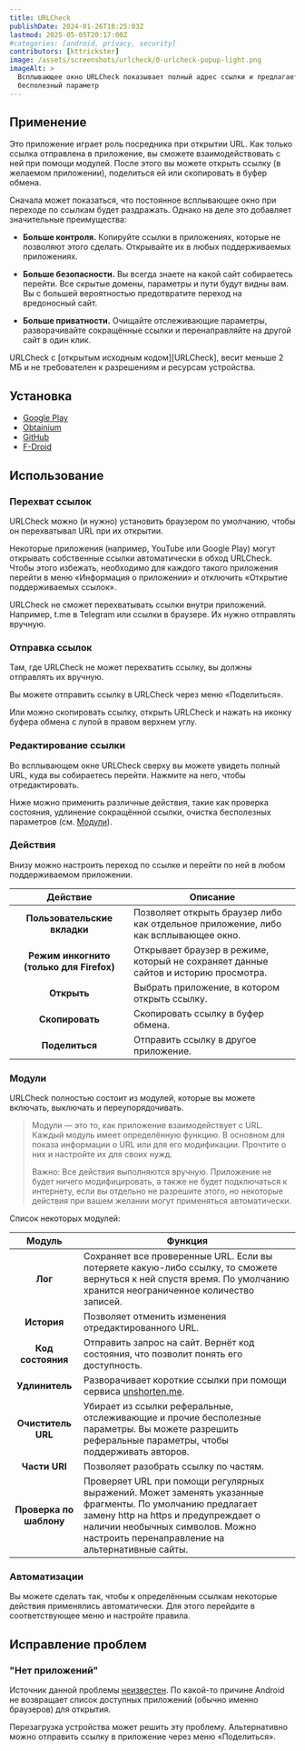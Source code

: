```yaml
---
title: URLCheck
publishDate: 2024-01-26T18:25:03Z
lastmod: 2025-05-05T20:17:00Z
#categories: [android, privacy, security]
contributors: [kttrickster]
image: /assets/screenshots/urlcheck/0-urlcheck-popup-light.png
imageAlt: >
  Всплывающее окно URLCheck показывает полный адрес ссылки и предлагает очистить
  бесполезный параметр
---
```


## Применение

Это приложение играет роль посредника при открытии URL. Как только ссылка
отправлена в приложение, вы сможете взаимодействовать с ней при помощи модулей.
После этого вы можете открыть ссылку (в желаемом приложении), поделиться ей или
скопировать в буфер обмена.

Сначала может показаться, что постоянное всплывающее окно при переходе по
ссылкам будет раздражать. Однако на деле это добавляет значительные
преимущества:

- **Больше контроля.** Копируйте ссылки в приложениях, которые не позволяют
этого сделать. Открывайте их в любых поддерживаемых приложениях.

- **Больше безопасности.** Вы всегда знаете на какой сайт собираетесь перейти.
Все скрытые домены, параметры и пути будут видны вам. Вы с большей вероятностью
предотвратите переход на вредоносный сайт.

- **Больше приватности.** Очищайте отслеживающие параметры, разворачивайте
сокращённые ссылки и перенаправляйте на другой сайт в один клик.

URLCheck с [открытым исходным кодом][URLCheck], весит меньше 2 МБ и не
требователен к разрешениям и ресурсам устройства.

## Установка

- [Google Play](https://play.google.com/store/apps/details?id=com.trianguloy.urlchecker)
- [Obtainium](obtainium://app/%7B%22id%22%3A%22com.trianguloy.urlchecker%22%2C%22url%22%3A%22https%3A%2F%2Fgithub.com%2FTrianguloY%2FURLCheck%22%2C%22author%22%3A%22TrianguloY%22%2C%22name%22%3A%22URLCheck%22%2C%22preferredApkIndex%22%3A0%2C%22additionalSettings%22%3A%22%7B%5C%22includePrereleases%5C%22%3Afalse%2C%5C%22fallbackToOlderReleases%5C%22%3Atrue%2C%5C%22filterReleaseTitlesByRegEx%5C%22%3A%5C%22%5C%22%2C%5C%22filterReleaseNotesByRegEx%5C%22%3A%5C%22%5C%22%2C%5C%22verifyLatestTag%5C%22%3Afalse%2C%5C%22dontSortReleasesList%5C%22%3Afalse%2C%5C%22useLatestAssetDateAsReleaseDate%5C%22%3Afalse%2C%5C%22releaseTitleAsVersion%5C%22%3Afalse%2C%5C%22trackOnly%5C%22%3Afalse%2C%5C%22versionExtractionRegEx%5C%22%3A%5C%22%5C%22%2C%5C%22matchGroupToUse%5C%22%3A%5C%22%5C%22%2C%5C%22versionDetection%5C%22%3Atrue%2C%5C%22releaseDateAsVersion%5C%22%3Afalse%2C%5C%22useVersionCodeAsOSVersion%5C%22%3Afalse%2C%5C%22apkFilterRegEx%5C%22%3A%5C%22%5C%22%2C%5C%22invertAPKFilter%5C%22%3Afalse%2C%5C%22autoApkFilterByArch%5C%22%3Atrue%2C%5C%22appName%5C%22%3A%5C%22%5C%22%2C%5C%22shizukuPretendToBeGooglePlay%5C%22%3Afalse%2C%5C%22allowInsecure%5C%22%3Afalse%2C%5C%22exemptFromBackgroundUpdates%5C%22%3Afalse%2C%5C%22skipUpdateNotifications%5C%22%3Afalse%2C%5C%22about%5C%22%3A%5C%22%5C%22%2C%5C%22refreshBeforeDownload%5C%22%3Afalse%7D%22%2C%22overrideSource%22%3Anull%7D)
- [GitHub](https://github.com/TrianguloY/URLCheck/releases/latest)
- [F-Droid](https://f-droid.org/packages/com.trianguloy.urlchecker)

## Использование

### Перехват ссылок

URLCheck можно (и нужно) установить браузером по умолчанию, чтобы он
перехватывал URL при их открытии.

Некоторые приложения (например, YouTube или Google Play) могут открывать
собственные ссылки автоматически в обход URLCheck. Чтобы этого избежать,
необходимо для каждого такого приложения перейти в меню
«Информация о приложении» и отключить «Открытие поддерживаемых ссылок».

URLCheck не сможет перехватывать ссылки внутри приложений. Например, t.me в
Telegram или ссылки в браузере. Их нужно отправлять вручную.

### Отправка ссылок

Там, где URLCheck не может перехватить ссылку, вы должны отправлять их вручную.

Вы можете отправить ссылку в URLCheck через меню «Поделиться».

Или можно скопировать ссылку, открыть URLCheck и нажать на иконку буфера обмена
с лупой в правом верхнем углу.

### Редактирование ссылки

Во всплывающем окне URLCheck сверху вы можете увидеть полный URL, куда вы
собираетесь перейти. Нажмите на него, чтобы отредактировать.

Ниже можно применить различные действия, такие как проверка состояния, удлинение
сокращённой ссылки, очистка бесполезных параметров (см. [Модули](#модули)).

### Действия

Внизу можно настроить переход по ссылке и перейти по ней в любом поддерживаемом
приложении.

|Действие|Описание|
|:------:|--------|
|**Пользовательские вкладки**|Позволяет открыть браузер либо как отдельное приложение, либо как всплывающее окно.
|**Режим инкогнито (только для Firefox)**|Открывает браузер в режиме, который не сохраняет данные сайтов и историю просмотра.
|**Открыть**|Выбрать приложение, в котором открыть ссылку.
|**Скопировать**|Скопировать ссылку в буфер обмена.
|**Поделиться**|Отправить ссылку в другое приложение.

### Модули

URLCheck полностью состоит из модулей, которые вы можете включать, выключать и
переупорядочивать.

> Модули — это то, как приложение взаимодействует с URL. Каждый модуль имеет
определённую функцию. В основном для показа информации о URL или для его
модификации. Прочтите о них и настройте их для своих нужд.
>
> Важно: Все действия выполняются вручную. Приложение не будет ничего
модифицировать, а также не будет подключаться к интернету, если вы отдельно не
разрешите этого, но некоторые действия при вашем желании могут применяться
автоматически.

Список некоторых модулей:

|Модуль|Функция|
|:----:|-------|
|**Лог**|Сохраняет все проверенные URL. Если вы потеряете какую-либо ссылку, то сможете вернуться к ней спустя время. По умолчанию хранится неограниченное количество записей.
|**История**|Позволяет отменить изменения отредактированного URL.
|**Код состояния**|Отправить запрос на сайт. Вернёт код состояния, что позволит понять его доступность.
|**Удлинитель**|Разворачивает короткие ссылки при помощи сервиса [unshorten.me](https://unshorten.me).
|**Очиститель URL**|Убирает из ссылки реферальные, отслеживающие и прочие бесполезные параметры. Вы можете разрешить реферальные параметры, чтобы поддерживать авторов.
|**Части URI**|Позволяет разобрать ссылку по частям.
|**Проверка по шаблону**|Проверяет URL при помощи регулярных выражений. Может заменять указанные фрагменты. По умолчанию предлагает замену http на https и предупреждает о наличии необычных символов. Можно настроить перенаправление на альтернативные сайты.

### Автоматизации

Вы можете сделать так, чтобы к определённым ссылкам некоторые действия
применялись автоматически. Для этого перейдите в соответствующее меню и
настройте правила.

## Исправление проблем

### "Нет приложений"

Источник данной проблемы
[неизвестен](https://github.com/TrianguloY/URLCheck/issues/350). По какой-то
причине Android не возвращает список доступных приложений (обычно именно
браузеров) для открытия.

Перезагрузка устройства может решить эту проблему. Альтернативно можно отправить
ссылку в приложение через меню «Поделиться».
